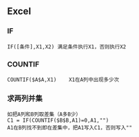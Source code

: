 ## Excel
### IF
	IF([条件],X1,X2) 满足条件执行X1，否则执行X2


### COUNTIF
	COUNTIF($A$A,X1)	X1在A列中出现多少次


### 求两列并集
	如把A列和B列取差集（A多B少）
	C1 = IF(COUNTIF($B$B,A1)=0,A1,"")
	A1在B列找不到即在差集中，把A1写入C1，否则写入""